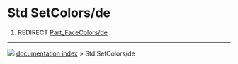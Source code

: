 # Std SetColors/de
1.  REDIRECT [Part_FaceColors/de](Part_FaceColors/de.md)



---
![](images/Button_right.svg) [documentation index](../README.md) > Std SetColors/de
